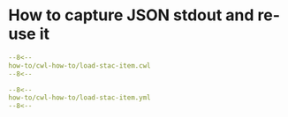# How to capture JSON stdout and re-use it

```yaml
--8<--
how-to/cwl-how-to/load-stac-item.cwl
--8<--
```

```yaml
--8<--
how-to/cwl-how-to/load-stac-item.yml
--8<--
```